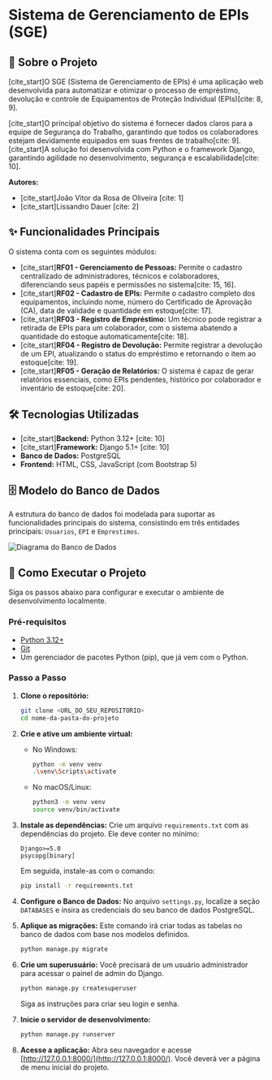# Sistema de Gerenciamento de EPIs (SGE)

## 📖 Sobre o Projeto

[cite_start]O SGE (Sistema de Gerenciamento de EPIs) é uma aplicação web desenvolvida para automatizar e otimizar o processo de empréstimo, devolução e controle de Equipamentos de Proteção Individual (EPIs)[cite: 8, 9].

[cite_start]O principal objetivo do sistema é fornecer dados claros para a equipe de Segurança do Trabalho, garantindo que todos os colaboradores estejam devidamente equipados em suas frentes de trabalho[cite: 9]. [cite_start]A solução foi desenvolvida com Python e o framework Django, garantindo agilidade no desenvolvimento, segurança e escalabilidade[cite: 10].

**Autores:**
* [cite_start]João Vitor da Rosa de Oliveira [cite: 1]
* [cite_start]Lissandro Dauer [cite: 2]

## ✨ Funcionalidades Principais

O sistema conta com os seguintes módulos:

* [cite_start]**RF01 - Gerenciamento de Pessoas:** Permite o cadastro centralizado de administradores, técnicos e colaboradores, diferenciando seus papéis e permissões no sistema[cite: 15, 16].
* [cite_start]**RF02 - Cadastro de EPIs:** Permite o cadastro completo dos equipamentos, incluindo nome, número do Certificado de Aprovação (CA), data de validade e quantidade em estoque[cite: 17].
* [cite_start]**RF03 - Registro de Empréstimo:** Um técnico pode registrar a retirada de EPIs para um colaborador, com o sistema abatendo a quantidade do estoque automaticamente[cite: 18].
* [cite_start]**RF04 - Registro de Devolução:** Permite registrar a devolução de um EPI, atualizando o status do empréstimo e retornando o item ao estoque[cite: 19].
* [cite_start]**RF05 - Geração de Relatórios:** O sistema é capaz de gerar relatórios essenciais, como EPIs pendentes, histórico por colaborador e inventário de estoque[cite: 20].

## 🛠️ Tecnologias Utilizadas

* [cite_start]**Backend:** Python 3.12+ [cite: 10]
* [cite_start]**Framework:** Django 5.1+ [cite: 10]
* **Banco de Dados:** PostgreSQL
* **Frontend:** HTML, CSS, JavaScript (com Bootstrap 5)

## 🗄️ Modelo do Banco de Dados

A estrutura do banco de dados foi modelada para suportar as funcionalidades principais do sistema, consistindo em três entidades principais: `Usuarios`, `EPI` e `Emprestimos`.

![Diagrama do Banco de Dados](image_62a18c.png)

## 🚀 Como Executar o Projeto

Siga os passos abaixo para configurar e executar o ambiente de desenvolvimento localmente.

### **Pré-requisitos**

* [Python 3.12+](https://www.python.org/downloads/)
* [Git](https://git-scm.com/downloads/)
* Um gerenciador de pacotes Python (pip), que já vem com o Python.

### **Passo a Passo**

1.  **Clone o repositório:**
    ```bash
    git clone <URL_DO_SEU_REPOSITORIO>
    cd nome-da-pasta-do-projeto
    ```

2.  **Crie e ative um ambiente virtual:**
    * No Windows:
        ```bash
        python -m venv venv
        .\venv\Scripts\activate
        ```
    * No macOS/Linux:
        ```bash
        python3 -m venv venv
        source venv/bin/activate
        ```

3.  **Instale as dependências:**
    Crie um arquivo `requirements.txt` com as dependências do projeto. Ele deve conter no mínimo:
    ```
    Django>=5.0
    psycopg[binary]
    ```
    Em seguida, instale-as com o comando:
    ```bash
    pip install -r requirements.txt
    ```

4.  **Configure o Banco de Dados:**
    No arquivo `settings.py`, localize a seção `DATABASES` e insira as credenciais do seu banco de dados PostgreSQL.

5.  **Aplique as migrações:**
    Este comando irá criar todas as tabelas no banco de dados com base nos modelos definidos.
    ```bash
    python manage.py migrate
    ```

6.  **Crie um superusuário:**
    Você precisará de um usuário administrador para acessar o painel de admin do Django.
    ```bash
    python manage.py createsuperuser
    ```
    Siga as instruções para criar seu login e senha.

7.  **Inicie o servidor de desenvolvimento:**
    ```bash
    python manage.py runserver
    ```

8.  **Acesse a aplicação:**
    Abra seu navegador e acesse [http://127.0.0.1:8000/](http://127.0.0.1:8000/). Você deverá ver a página de menu inicial do projeto.

